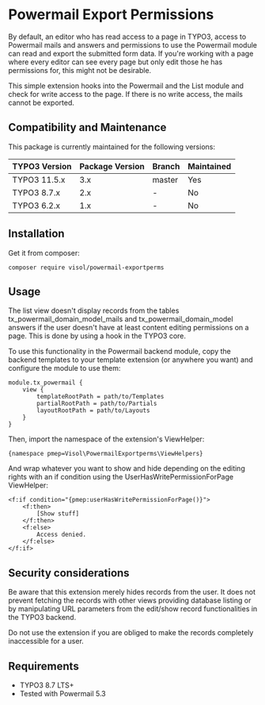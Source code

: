 Powermail Export Permissions
============================

By default, an editor who has read access to a page in TYPO3, access to Powermail mails and answers and permissions to
 use the Powermail module can read and export the submitted form data. If you're working with a page where every editor
 can see every page but only edit those he has permissions for, this might not be desirable.

This simple extension hooks into the Powermail and the List module and check for write access to the page. If there is
 no write access, the mails cannot be exported.

## Compatibility and Maintenance

This package is currently maintained for the following versions:

| TYPO3 Version         | Package Version | Branch  | Maintained    |
|-----------------------|-----------------|---------|---------------|
| TYPO3 11.5.x          | 3.x             | master  | Yes           |
| TYPO3 8.7.x           | 2.x             | -       | No            |
| TYPO3 6.2.x           | 1.x             | -       | No            |

Installation
------------

Get it from composer:

    composer require visol/powermail-exportperms

Usage
-----

The list view doesn't display records from the tables tx_powermail_domain_model_mails and tx_powermail_domain_model answers
if the user doesn't have at least content editing permissions on a page. This is done by using a hook in the TYPO3 core.

To use this functionality in the Powermail backend module, copy the backend templates to your template extension (or anywhere you want)
and configure the module to use them:

	module.tx_powermail {
		view {
			templateRootPath = path/to/Templates
			partialRootPath = path/to/Partials
			layoutRootPath = path/to/Layouts
		}
	}

Then, import the namespace of the extension's ViewHelper:

    {namespace pmep=Visol\PowermailExportperms\ViewHelpers}

And wrap whatever you want to show and hide depending on the editing rights with an if condition using the UserHasWritePermissionForPage ViewHelper:

	<f:if condition="{pmep:userHasWritePermissionForPage()}">
		<f:then>
			[Show stuff]
		</f:then>
		<f:else>
			Access denied.
		</f:else>
	</f:if>


Security considerations
-----------------------

Be aware that this extension merely hides records from the user. It does not prevent fetching the records with other views
  providing database listing or by manipulating URL parameters from the edit/show record functionalities in the TYPO3 backend.

Do not use the extension if you are obliged to make the records completely inaccessible for a user.

Requirements
------------

* TYPO3 8.7 LTS+
* Tested with Powermail 5.3
